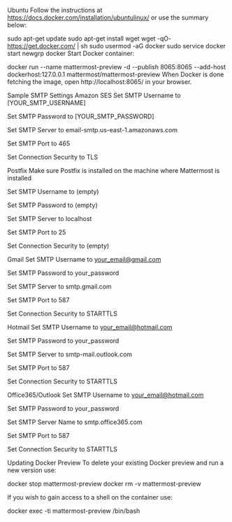 Ubuntu
Follow the instructions at https://docs.docker.com/installation/ubuntulinux/ or use the summary below:

sudo apt-get update
sudo apt-get install wget
wget -qO- https://get.docker.com/ | sh
sudo usermod -aG docker <username>
sudo service docker start
newgrp docker
Start Docker container:

docker run --name mattermost-preview -d --publish 8065:8065 --add-host dockerhost:127.0.0.1 mattermost/mattermost-preview
When Docker is done fetching the image, open http://localhost:8065/ in your browser.

Sample SMTP Settings
Amazon SES
Set SMTP Username to [YOUR_SMTP_USERNAME]

Set SMTP Password to [YOUR_SMTP_PASSWORD]

Set SMTP Server to email-smtp.us-east-1.amazonaws.com

Set SMTP Port to 465

Set Connection Security to TLS

Postfix
Make sure Postfix is installed on the machine where Mattermost is installed

Set SMTP Username to (empty)

Set SMTP Password to (empty)

Set SMTP Server to localhost

Set SMTP Port to 25

Set Connection Security to (empty)

Gmail
Set SMTP Username to your_email@gmail.com

Set SMTP Password to your_password

Set SMTP Server to smtp.gmail.com

Set SMTP Port to 587

Set Connection Security to STARTTLS

Hotmail
Set SMTP Username to your_email@hotmail.com

Set SMTP Password to your_password

Set SMTP Server to smtp-mail.outlook.com

Set SMTP Port to 587

Set Connection Security to STARTTLS

Office365/Outlook
Set SMTP Username to your_email@hotmail.com

Set SMTP Password to your_password

Set SMTP Server Name to smtp.office365.com

Set SMTP Port to 587

Set Connection Security to STARTTLS

Updating Docker Preview
To delete your existing Docker preview and run a new version use:

docker stop mattermost-preview
docker rm -v mattermost-preview

If you wish to gain access to a shell on the container use:

docker exec -ti mattermost-preview /bin/bash